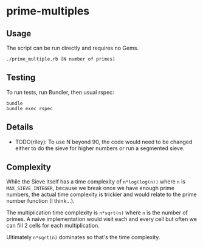 # prime-multiples

## Usage
The script can be run directly and requires no Gems.
```
./prime_multiple.rb [N number of primes]
```

## Testing
To run tests, run Bundler, then usual rspec:
```
bundle
bundle exec rspec
```

## Details
- TODO(riley): To use N beyond 90, the code would need to be changed either to
  do the sieve for higher numbers or run a segmented sieve.

## Complexity
While the Sieve itself has a time complexity of `n*log(log(n))` where `n` is
`MAX_SIEVE_INTEGER`, because we break once we have enough prime numbers, the
actual time complexity is trickier and would relate to the prime number
function (I think...).

The multiplication time complexity is `n*sqrt(n)` where `n` is the number of
primes. A naive implementation would visit each and every cell but often we can
fill 2 cells for each multiplication.

Ultimately `n*sqrt(n)` dominates so that's the time complexity.
